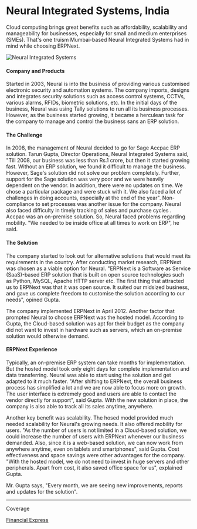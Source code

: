 # Neural Integrated Systems, India

Cloud computing brings great benefits such as affordability, scalability and manageability for businesses, especially for small and medium enterprises (SMEs). That's one truism Mumbai-based Neural Integrated Systems had in mind while choosing ERPNext.

![Neural Integrated Systems](/assets/erpnext_org/images/stories/tarun-gupta-neural.jpg)

#### Company and Products

Started in 2003, Neural is into the business of providing various customised electronic security and automation systems. The company imports, designs and integrates security solutions such as access control systems, CCTVs, various alarms, RFIDs, biometric solutions, etc. In the initial days of the business, Neural was using Tally solutions to run all its business processes. However, as the business started growing, it became a herculean task for the company to manage and control the business sans an ERP solution.

#### The Challenge

In 2008, the management of Neural decided to go for Sage Accpac ERP solution. Tarun Gupta, Director Operations, Neural Integrated Systems said, "Till 2008, our business was less than Rs.1 crore, but then it started growing fast. Without an ERP solution, we found it difficult to manage the business. However, Sage's solution did not solve our problem completely. Further, support for the Sage solution was very poor and we were heavily dependent on the vendor. In addition, there were no updates on time. We chose a particular package and were stuck with it. We also faced a lot of challenges in doing accounts, especially at the end of the year". Non-compliance to set processes was another issue for the company. Neural also faced difficulty in timely tracking of sales and purchase cycles . Accpac was an on-premise solution. So, Neural faced problems regarding mobility. "We needed to be inside office at all times to work on ERP", he said.

#### The Solution

The company started to look out for alternative solutions that would meet its requirements in the country. After conducting market research, ERPNext was chosen as a viable option for Neural. "ERPNext is a Software as Service (SaaS)-based ERP solution that is built on open source technologies such as Python, MySQL, Apache HTTP server etc. The first thing that attracted us to ERPNext was that it was open source. It suited our midsized business, and gave us complete freedom to customise the solution according to our needs", opined Gupta.

The company implemented ERPNext in April 2012. Another factor that prompted Neural to choose ERPNext was the hosted model. According to Gupta, the Cloud-based solution was apt for their budget as the company did not want to invest in hardware such as servers, which an on-premise solution would otherwise demand.

#### ERPNext Experience

Typically, an on-premise ERP system can take months for implementation. But the hosted model took only eight days for complete implementation and data transferring. Neural was able to start using the solution and get adapted to it much faster. "After shifting to ERPNext, the overall business process has simplified a lot and we are now able to focus more on growth. The user interface is extremely good and users are able to contact the vendor directly for support", said Gupta. With the new solution in place, the company is also able to track all its sales anytime, anywhere.

Another key benefit was scalability. The hosed model provided much needed scalability for Neural's growing needs. It also offered mobility for users. "As the number of users is not limited in a Cloud-based solution, we could increase the number of users with ERPNext whenever our business demanded. Also, since it is a web-based solution, we can now work from anywhere anytime, even on tablets and smartphones", said Gupta. Cost effectiveness and space savings were other advantages for the company. "With the hosted model, we do not need to invest in huge servers and other peripherals. Apart from cost, it also saved office space for us", explained Gupta.

 Mr. Gupta says, "Every month, we are seeing new improvements, reports and updates for the solution".

---

Coverage

[Financial Express](http://computer.financialexpress.com/case-study/1085-a-walk-through-the-integrated-cloud)
